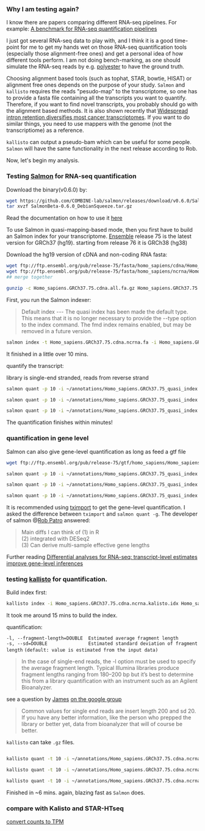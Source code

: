 ### Why I am testing again?

I know there are papers comparing different RNA-seq pipelines. For example:
[A benchmark for RNA-seq quantification pipelines](http://genomebiology.biomedcentral.com/articles/10.1186/s13059-016-0940-1)

I just got several RNA-seq data to play with, and I think it is a good time-point for me to get my hands wet on those RNA-seq quantification tools (especially those alignment-free ones) and get a personal idea of how different tools perform. I am not 
doing bench-marking, as one should simulate the RNA-seq reads by e.g. [polyester](https://github.com/alyssafrazee/polyester) to have 
the ground truth.

Choosing alignment based tools (such as tophat, STAR, bowtie, HISAT) or alignment free ones depends on the purpose of your study. `Salmon` and `kallisto` requires the reads "pesudo-map" to the transcriptome, so one has to provide a fasta file containing all the transcripts you want to quantify. Therefore, if you want to find novel transcripts, you probably should go with the alignment based methods. It is also shown recently that [Widespread intron retention diversifies most cancer transcriptomes](https://genomemedicine.biomedcentral.com/articles/10.1186/s13073-015-0168-9). If you want to do similar things, you need to use mappers with the genome (not the transcriptiome) as a reference. 

`kallisto` can output a pseudo-bam which can be useful for some people. `Salmon` will have the same functionality in the next release according to Rob.

Now, let's begin my analysis.

### Testing [Salmon](https://github.com/COMBINE-lab/salmon) for RNA-seq quantification

Download the binary(v0.6.0) by:

```bash
wget https://github.com/COMBINE-lab/salmon/releases/download/v0.6.0/SalmonBeta-0.6.0_DebianSqueeze.tar.gz
tar xvzf SalmonBeta-0.6.0_DebianSqueeze.tar.gz
```

Read the documentation on how to use it [here](http://salmon.readthedocs.io/en/latest/salmon.html#using-salmon)

To use Salmon in quasi-mapping-based mode, then you first have to build an Salmon index for your transcriptome.
[Ensemble](http://useast.ensembl.org/info/data/ftp/index.html) release 75 is the latest version for GRCh37 (hg19).
starting from release 76 it is GRCh38 (hg38)

Download the hg19 version of cDNA and non-coding RNA fasta:

```bash
wget ftp://ftp.ensembl.org/pub/release-75/fasta/homo_sapiens/cdna/Homo_sapiens.GRCh37.75.cdna.all.fa.gz  
wget ftp://ftp.ensembl.org/pub/release-75/fasta/homo_sapiens/ncrna/Homo_sapiens.GRCh37.75.ncrna.fa.gz
## merge together 

gunzip -c Homo_sapiens.GRCh37.75.cdna.all.fa.gz Homo_sapiens.GRCh37.75.ncrna.fa.gz > Homo_sapiens.GRCh37.75.cdna.ncrna.fa
```
First, you run the Salmon indexer:

>Default index --- The quasi index has been made the default type. This means that it is no longer necessary to provide the 
--type option to the index command. The fmd index remains enabled, but may be removed in a future version.

```bash
salmon index -t Homo_sapiens.GRCh37.75.cdna.ncrna.fa -i Homo_sapiens.GRCh37.75_quasi_index 
```
It finished in a little over 10 mins.

quantify the transcript:

library is single-end stranded, reads from reverse strand

```bash
salmon quant -p 10 -i ~/annotations/Homo_sapiens.GRCh37.75_quasi_index -l SR -r <(zcat 3R_S18_L002_R1_001.fastq.gz) -o 3R_transcripts_quant

salmon quant -p 10 -i ~/annotations/Homo_sapiens.GRCh37.75_quasi_index -l SR -r <(zcat 50R_S19_L002_R1_001.fastq.gz) -o 50R_transcripts_quant

salmon quant -p 10 -i ~/annotations/Homo_sapiens.GRCh37.75_quasi_index -l SR -r <(zcat WT_S17_L002_R1_001.fastq) -o WT_transcripts_quant
```
The quantification finishes within minutes!

### quantification in gene level
Salmon can also give gene-level quantification as long as feed a gtf file 

```bash
wget ftp://ftp.ensembl.org/pub/release-75/gtf/homo_sapiens/Homo_sapiens.GRCh37.75.gtf.gz

salmon quant -p 10 -i ~/annotations/Homo_sapiens.GRCh37.75_quasi_index -l SR -r <(zcat 3R_S18_L002_R1_001.fastq.gz) -o 3R_transcripts_quant -g ~/annotations/Homo_sapiens.GRCh37.75.gtf

salmon quant -p 10 -i ~/annotations/Homo_sapiens.GRCh37.75_quasi_index -l SR -r <(zcat 50R_S19_L002_R1_001.fastq.gz) -o 50R_transcripts_quant -g ~/annotations/Homo_sapiens.GRCh37.75.gtf

salmon quant -p 10 -i ~/annotations/Homo_sapiens.GRCh37.75_quasi_index -l SR -r <(zcat WT_S17_L002_R1_001.fastq.gz) -o WT_transcripts_quant -g ~/annotations/Homo_sapiens.GRCh37.75.gtf
```
It is recommended using [tximport](http://bioconductor.org/packages/release/bioc/html/tximport.html) to get the gene-level quantification. I asked the difference between `tximport` and `salmon quant -g`.
The developer of salmon @[Rob Patro](https://twitter.com/nomad421) answered:
>Main diffs I can think of (1) in R   
(2) integrated with DESeq2  
(3) Can derive multi-sample effective gene lengths

Further reading [Differential analyses for RNA-seq: transcript-level estimates improve gene-level inferences](http://f1000research.com/articles/4-1521/v1)

### testing [kallisto](https://pachterlab.github.io/kallisto/starting) for quantification.
Build index first:

```bash
kallisto index -i Homo_sapiens.GRCh37.75.cdna.ncrna.kalisto.idx Homo_sapiens.GRCh37.75.cdna.ncrna.fa
```
It took me around 15 mins to build the index.

quantification:

`-l, --fragment-length=DOUBLE  Estimated average fragment length`  
`-s, --sd=DOUBLE               Estimated standard deviation of fragment length`
                              `(default: value is estimated from the input data)`
>In the case of single-end reads, the -l option must be used to specify the average fragment length. Typical Illumina libraries produce fragment lengths ranging from 180–200 bp but it’s best to determine this from a library quantification with an instrument such as an Agilent Bioanalyzer.

see a question by [James](https://twitter.com/JamesPBLloyd) [on the google group](https://groups.google.com/forum/#!searchin/kallisto-sleuth-users/single$20end/kallisto-sleuth-users/VPJfzL502bw/e2JDq7ezBgAJ)

>Common values for single end reads are insert length 200 and sd 20. If you have any better information, like the person who prepped the library or better yet, data from bioanalyzer that will of course be better. 

`kallisto` can take `.gz` files.

```bash

kallisto quant -t 10 -i ~/annotations/Homo_sapiens.GRCh37.75.cdna.ncrna.kalisto.idx -o 3R_kaliso_output --single -l 200 -s 20 3R_S18_L002_R1_001.fastq.gz

kallisto quant -t 10 -i ~/annotations/Homo_sapiens.GRCh37.75.cdna.ncrna.kalisto.idx -o 50R_kaliso_output --single -l 200 -s 20 50R_S19_L002_R1_001.fastq.gz

kallisto quant -t 10 -i ~/annotations/Homo_sapiens.GRCh37.75.cdna.ncrna.kalisto.idx -o WT_kaliso_output --single -l 200 -s 20 WT_S17_L002_R1_001.fastq.gz
```
Finished in ~6 mins. again, blazing fast as `Salmon` does.

### compare with Kalisto and STAR-HTseq

[convert counts to TPM](https://www.biostars.org/p/171766/)
